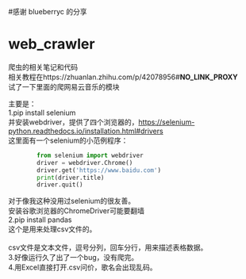#感谢 blueberryc 的分享
# web_crawler
爬虫的相关笔记和代码<br /> 
相关教程在https://zhuanlan.zhihu.com/p/42078956#__NO_LINK_PROXY__<br /> 
试了一下里面的爬网易云音乐的模块<br /> 

主要是：<br /> 
1.pip install selenium<br /> 
  并安装webdriver，提供了四个浏览器的，https://selenium-python.readthedocs.io/installation.html#drivers<br /> 
  这里面有一个selenium的小范例程序：<br /> 
  ```python
          from selenium import webdriver
          driver = webdriver.Chrome()
          driver.get('https://www.baidu.com')
          print(driver.title)
          driver.quit()
  ```
  对于像我这种没用过selenium的很友善。<br /> 
  安装谷歌浏览器的ChromeDriver可能要翻墙<br /> 
2.pip install pandas<br /> 
  这个是用来处理csv文件的。<br /> <br /> 
  csv文件是文本文件，逗号分列，回车分行，用来描述表格数据。<br /> 
3.好像运行久了出了一个bug，没有爬完。<br /> 
4.用Excel直接打开.csv问价，歌名会出现乱码。<br /> 

